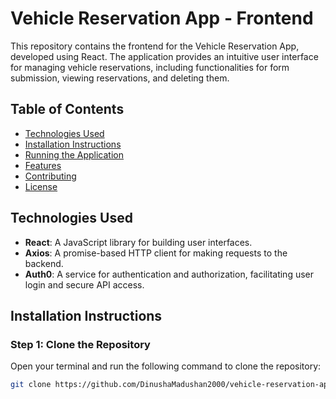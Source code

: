 # Vehicle Reservation App - Frontend

This repository contains the frontend for the Vehicle Reservation App, developed using React. The application provides an intuitive user interface for managing vehicle reservations, including functionalities for form submission, viewing reservations, and deleting them.

## Table of Contents

- [Technologies Used](#technologies-used)
- [Installation Instructions](#installation-instructions)
- [Running the Application](#running-the-application)
- [Features](#features)
- [Contributing](#contributing)
- [License](#license)

## Technologies Used

- **React**: A JavaScript library for building user interfaces.
- **Axios**: A promise-based HTTP client for making requests to the backend.
- **Auth0**: A service for authentication and authorization, facilitating user login and secure API access.

## Installation Instructions

### Step 1: Clone the Repository

Open your terminal and run the following command to clone the repository:

```bash
git clone https://github.com/DinushaMadushan2000/vehicle-reservation-app.git